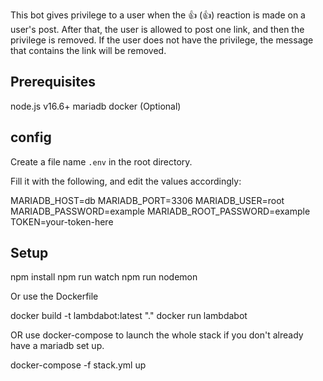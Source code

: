 This bot gives privilege to a user when the :thumbsup: (👍) reaction is made on a user's post.
After that, the user is allowed to post one link, and then the privilege is removed.
If the user does not have the privilege, the message that contains the link will be removed.

## Prerequisites

node.js v16.6+
mariadb
docker (Optional)

## config

Create a file name `.env` in the root directory.

Fill it with the following, and edit the values accordingly:

MARIADB_HOST=db
MARIADB_PORT=3306
MARIADB_USER=root
MARIADB_PASSWORD=example
MARIADB_ROOT_PASSWORD=example
TOKEN=your-token-here

## Setup

npm install
npm run watch
npm run nodemon

Or use the Dockerfile

docker build -t lambdabot:latest "."
docker run lambdabot

OR use docker-compose to launch the whole stack if you don't already have a mariadb set up.

docker-compose -f stack.yml up